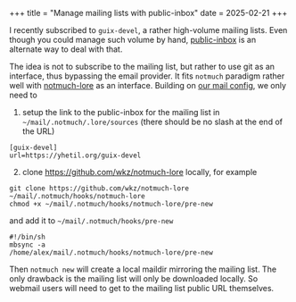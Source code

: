 +++
title = "Manage mailing lists with public-inbox"
date = 2025-02-21
+++

I recently subscribed to `guix-devel`, a rather high-volume mailing lists.
Even though you could manage such volume by hand, [public-inbox](https://public-inbox.org/) is an alternate way to deal with that.

The idea is not to subscribe to the mailing list, but rather to use git as an interface, thus bypassing the email provider. It fits `notmuch` paradigm rather well with [notmuch-lore](https://github.com/wkz/notmuch-lore) as an interface. Building on [our mail config](../mail), we only need to 

1. setup the link to the public-inbox for the mailing list in `~/mail/.notmuch/.lore/sources` (there should be no slash at the end of the URL)

```
[guix-devel]
url=https://yhetil.org/guix-devel
```
2. clone https://github.com/wkz/notmuch-lore locally, for example 
```
git clone https://github.com/wkz/notmuch-lore ~/mail/.notmuch/hooks/notmuch-lore
chmod +x ~/mail/.notmuch/hooks/notmuch-lore/pre-new
```
and add it to `~/mail/.notmuch/hooks/pre-new`
```
#!/bin/sh
mbsync -a
/home/alex/mail/.notmuch/hooks/notmuch-lore/pre-new
```

Then `notmuch new` will create a local maildir mirroring the mailing list. The only drawback is the mailing list will only be downloaded locally. So webmail users will need to get to the mailing list public URL themselves.

